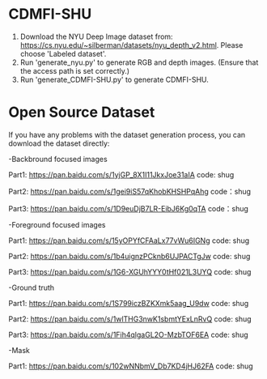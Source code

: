 # CDMFI-SHU
1. Download the NYU Deep Image dataset from: https://cs.nyu.edu/~silberman/datasets/nyu_depth_v2.html. Please choose 'Labeled dataset'.
2. Run 'generate_nyu.py' to generate RGB and depth images. (Ensure that the access path is set correctly.)
3. Run 'generate_CDMFI-SHU.py' to generate CDMFI-SHU.


# Open Source Dataset
If you have any problems with the dataset generation process, you can download the dataset directly:

-Backbround focused images

  Part1: https://pan.baidu.com/s/1yjGP_8X1I11JkxJoe31aIA code: shug
  
  Part2: https://pan.baidu.com/s/1gei9iS57qKhobKHSHPqAhg code：shug
  
  Part3: https://pan.baidu.com/s/1D9euDjB7LR-EibJ6Kg0qTA code：shug
  
-Foreground focused images

  Part1: https://pan.baidu.com/s/15yOPYfCFAaLx77vWu6IGNg code: shug
  
  Part2: https://pan.baidu.com/s/1b4uignzPCknb6UJPACTgJw code: shug
  
  Part3: https://pan.baidu.com/s/1G6-XGUhYYY0tHf021L3UYQ code: shug
  
-Ground truth

  Part1: https://pan.baidu.com/s/1S799iczBZKXmk5aag_U9dw code: shug
  
  Part2: https://pan.baidu.com/s/1wlTHG3nwK1sbmtYExLnRvQ code: shug
  
  Part3: https://pan.baidu.com/s/1Fih4qlgaGL2O-MzbTOF6EA code: shug
  
-Mask

  Part1: https://pan.baidu.com/s/102wNNbmV_Db7KD4jHJ62FA code: shug
